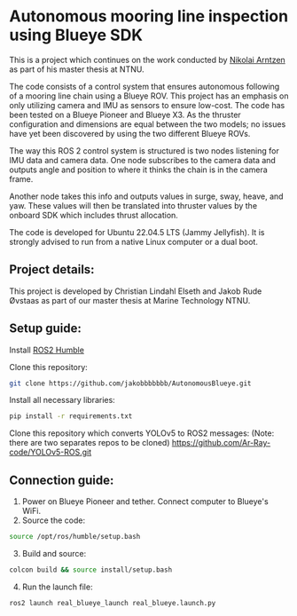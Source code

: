 # Autonomous mooring line inspection using Blueye SDK
This is a project which continues on the work conducted by [Nikolai Arntzen](https://github.com/Nikolaiarn) as part of his master thesis at NTNU.

The code consists of a control system that ensures autonomous following of a mooring line chain using a Blueye ROV. This project has an emphasis on only utilizing camera and IMU as sensors to ensure low-cost. The code has been tested on a Blueye Pioneer and Blueye X3. As the thruster configuration and dimensions are equal between the two models; no issues have yet been discovered by using the two different Blueye ROVs.

The way this ROS 2 control system is structured is two nodes listening for IMU data and camera data. One node subscribes to the camera data and outputs angle and position to where it thinks the chain is in the camera frame. 

Another node takes this info and outputs values in surge, sway, heave, and yaw. These values will then be translated into thruster values by the onboard SDK which includes thrust allocation. 

The code is developed for Ubuntu 22.04.5 LTS (Jammy Jellyfish). It is strongly advised to run from a native Linux computer or a dual boot. 

## Project details:
This project is developed by Christian Lindahl Elseth and Jakob Rude Øvstaas as part of our master thesis at Marine Technology NTNU.

## Setup guide:
Install [ROS2 Humble](https://docs.ros.org/en/humble/Installation/Ubuntu-Install-Debs.html)

Clone this repository:
```sh
git clone https://github.com/jakobbbbbbb/AutonomousBlueye.git
```

Install all necessary libraries:
```sh
pip install -r requirements.txt
```

Clone this repository which converts YOLOv5 to ROS2 messages: (Note: there are two separates repos to be cloned)
https://github.com/Ar-Ray-code/YOLOv5-ROS.git

## Connection guide:
1. Power on Blueye Pioneer and tether. Connect computer to Blueye's WiFi.
2. Source the code:
```sh
source /opt/ros/humble/setup.bash
```
3. Build and source:
```sh
colcon build && source install/setup.bash
```
4. Run the launch file:
```sh
ros2 launch real_blueye_launch real_blueye.launch.py
```